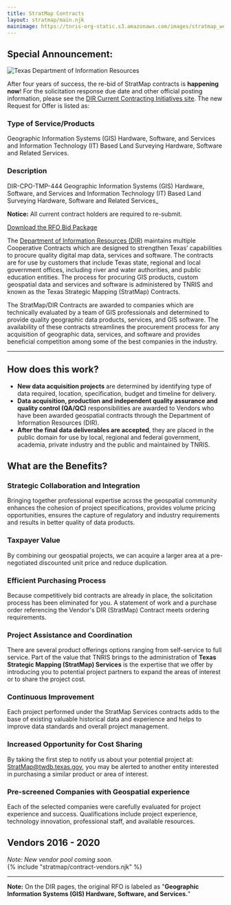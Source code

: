```yaml
---
title: StratMap Contracts
layout: stratmap/main.njk
mainimage: https://tnris-org-static.s3.amazonaws.com/images/stratmap_website_banner_notext.jpg
---
```


<section class="container">
<div class="row">
<div class="col-xs-12">
  <div class="well well-md">
    <div class="row">
      <div class="col-md-12">
        <h2>Special Announcement:</h2>
        <img class="pull-right" src="https://tnris-org-static.s3.amazonaws.com/images/dir_logo_md.png" alt="Texas Department of Information Resources">
        <p class="lead">After four years of success, the re-bid of StratMap contracts is  <strong>happening now</strong>! For the solicitation response due date and other official posting information, please see the <a href="https://dir.texas.gov/View-Information-For-Vendors/Current-Contracting-Initiatives/Landing.aspx">DIR Current Contracting Initiatives site</a>. The new Request for Offer is listed as:</p>
        <div class="row">
          <div class="col-md-6">
            <h3>Type of Service/Products</h3>
            <p>Geographic Information Systems (GIS) Hardware, Software, and Services and Information Technology (IT) Based Land Surveying Hardware, Software and Related Services.</p>
          </div>
          <div class="col-md-6">
            <h3>Description</h3>
            <p>DIR-CPO-TMP-444 Geographic Information Systems (GIS) Hardware, Software, and Services and Information Technology (IT) Based Land Surveying Hardware, Software and Related Services_</p>
            <a class"btn btn-lg btn-tnris" href="https://dir.texas.gov/View-Information-For-Vendors/Current-Contracting-Initiatives/Landing.aspx"></a>
          </div>
        </div>
        <p class="lead center-block text-center"><strong>Notice:</strong> All current contract holders are required to re-submit.</p>
        <p class="lead center-block text-center"><a href="http://www.txsmartbuy.com/sp/DIR-CPO-TMP-444" class="btn btn-tnris btn-lg"> <i class="glyphicon glyphicon-download"></i> Download the RFO Bid Package</a></p>
      </div>
    </div>
  </div>
</div>
<div class="col-md-8 center-block">
<p>The <a href="https://dir.texas.gov/">Department of Information Resources (DIR)</a> maintains multiple Cooperative Contracts which are designed to strengthen Texas’ capabilities to procure quality digital map data, services and software. The contracts are for use by customers that include Texas state, regional and local government offices, including river and water authorities, and public education entities. The process for procuring GIS products, custom geospatial data and services and software is administered by TNRIS and known as the Texas Strategic Mapping (StratMap) Contracts.</p>

<p>The StratMap/DIR Contracts are awarded to companies which are technically evaluated by a team of GIS professionals and determined to provide quality geographic data products, services, and GIS software. The availability of these contracts streamlines the procurement process for any acquisition of geographic data, services, and software and provides beneficial competition among some of the best companies in the industry.
</p></div>
<hr>
<div class="row">
<div class="col-sm-5">
<h2>How does this work?</h2>

<p><ul class="stratmap-work">
<li><strong>New data acquisition projects</strong> are determined by identifying type of data required, location, specification, budget and timeline for delivery.</li>
<li><strong>Data acquisition, production and independent quality assurance and quality control (QA/QC)</strong> responsibilities are awarded to Vendors who have been awarded geospatial contracts through the Department of Information Resources (DIR).</li>
<li><strong>After the final data deliverables are accepted</strong>, they are placed in the public domain for use by local, regional and federal government, academia, private industry and the public and maintained by TNRIS.</li>
</ul></p>

<h2>What are the Benefits?</h2>

<h3>Strategic Collaboration and Integration</h3>
<p>Bringing together professional expertise across the geospatial community enhances the cohesion of project specifications, provides volume pricing opportunities, ensures the capture of regulatory and industry requirements and results in better quality of data products.</p>

<h3>Taxpayer Value</h3>
<p>By combining our geospatial projects, we can acquire a larger area at a pre-negotiated discounted unit price and reduce duplication.</p>

<h3>Efficient Purchasing Process</h3>
<p>Because competitively bid contracts are already in place, the solicitation process has been eliminated for you. A statement of work and a purchase order referencing the Vendor's DIR (StratMap) Contract meets ordering requirements.</p>

<h3>Project Assistance and Coordination</h3>
<p>There are several product offerings options ranging from self-service to full service. Part of the value that TNRIS brings to the administration of <strong>Texas Strategic Mapping (StratMap) Services</strong> is the expertise that we offer by introducing you to potential project partners to expand the areas of interest or to share the project cost.</p>

<h3>Continuous Improvement</h3>
<p>Each project performed under the StratMap Services contracts adds to the base of existing valuable historical data and experience and helps to improve data standards and overall project management.</p>

<h3>Increased Opportunity for Cost Sharing</h3>

<p>By taking the first step to notify us about your potential project at: <a href="mailto:StratMap@twdb.texas.gov">StratMap@twdb.texas.gov</a>, you may be alerted to another entity interested in purchasing a similar product or area of interest.</p>

<h3>Pre-screened Companies with Geospatial experience</h3>
<p>Each of the selected companies were carefully evaluated for project experience and success. Qualifications include project experience, technology innovation, professional staff, and available resources.</p>
</div>

<div class="col-sm-7">
<h2 class="text-center">Vendors 2016 - 2020</h2>
<em class="text-center">Note: New vendor pool coming soon.</em>
<div>
{% include "stratmap/contract-vendors.njk" %}
</div>

<hr class="clearfix">
<p>
<strong>Note:</strong> On the DIR pages, the original RFO is labeled as "​<strong>Geographic Information Systems (GIS) Hardware, Software, and Services.</strong>"</p>

</div>

</div>
</section>
